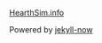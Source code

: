 [HearthSim.info](http://hearthsim.info)

Powered by [jekyll-now](https://github.com/barryclark/jekyll-now/commits/master)
